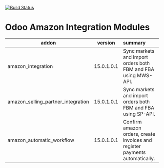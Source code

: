 [![Build Status](https://travis-ci.com/Domatix/amazon.svg?branch=13.0)](https://travis-ci.com/Domatix/amazon)

Odoo Amazon Integration Modules
================================

| addon        | version           | summary  |
| ------------- |:-------------:| :-----|
| amazon_integration |15.0.1.0.1  | Sync markets and import orders both FBM and FBA using MWS-API. |
| amazon_selling_partner_integration |15.0.1.0.1  | Sync markets and import orders both FBM and FBA using SP-API. |
| amazon_automatic_workflow |15.0.1.0.1  | Confirm amazon orders, create invoices and register payments automatically. |

